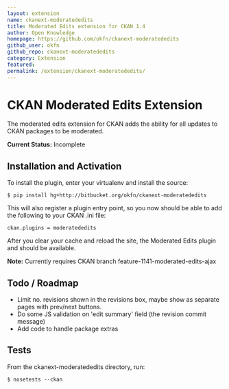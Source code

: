```yaml
---
layout: extension
name: ckanext-moderatededits
title: Moderated Edits extension for CKAN 1.4
author: Open Knowledge
homepage: https://github.com/okfn/ckanext-moderatededits
github_user: okfn
github_repo: ckanext-moderatededits
category: Extension
featured: 
permalink: /extension/ckanext-moderatededits/
---
```



CKAN Moderated Edits Extension
==============================

The moderated edits extension for CKAN adds the ability for all updates
to CKAN packages to be moderated.

**Current Status:** Incomplete

Installation and Activation
---------------------------

To install the plugin, enter your virtualenv and install the source:

    $ pip install hg+http://bitbucket.org/okfn/ckanext-moderatededits

This will also register a plugin entry point, so you now should be 
able to add the following to your CKAN .ini file:

    ckan.plugins = moderatededits
 
After you clear your cache and reload the site, the Moderated Edits plugin
and should be available. 

**Note:** Currently requires CKAN branch feature-1141-moderated-edits-ajax

Todo / Roadmap
--------------

* Limit no. revisions shown in the revisions box, maybe show as separate pages with prev/next buttons.
* Do some JS validation on 'edit summary' field (the revision commit message)
* Add code to handle package extras 

Tests
-----
From the ckanext-moderatededits directory, run:

    $ nosetests --ckan

